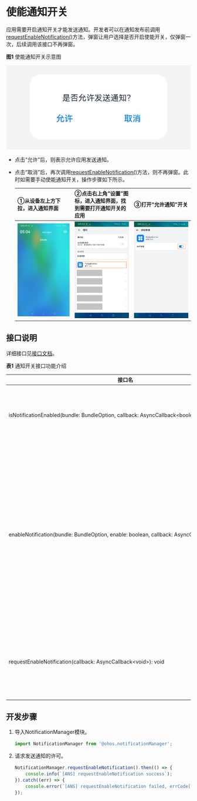 # 使能通知开关


应用需要开启通知开关才能发送通知。开发者可以在通知发布前调用[requestEnableNotification()](../reference/apis/js-apis-notification.md#notificationrequestenablenotification8)方法，弹窗让用户选择是否开启使能开关，仅弹窗一次，后续调用该接口不再弹窗。

  **图1** 使能通知开关示意图

![zh-cn_image_0000001416585590](figures/zh-cn_image_0000001416585590.png)


- 点击“允许”后，则表示允许应用发送通知。

- 点击“取消”后，再次调用[requestEnableNotification()](../reference/apis/js-apis-notification.md#notificationrequestenablenotification8)方法，则不再弹窗。此时如需要手动使能通知开关，操作步骤如下所示。
  
  | ①从设备左上方下拉，进入通知界面                              | ②点击右上角“设置”图标，进入通知界面，找到需要打开通知开关的应用 | ③打开“允许通知”开关                                          |
  | ------------------------------------------------------------ | ------------------------------------------------------------ | ------------------------------------------------------------ |
  | ![zh-cn_image_0000001417062434](figures/zh-cn_image_0000001417062434.png) | ![zh-cn_image_0000001466462297](figures/zh-cn_image_0000001466462297.png) | ![zh-cn_image_0000001466782025](figures/zh-cn_image_0000001466782025.png) |


## 接口说明

详细接口见[接口文档](../reference/apis/js-apis-notification.md#notificationrequestenablenotification8)。

**表1** 通知开关接口功能介绍

| **接口名** | **描述** |
| -------- | -------- |
| isNotificationEnabled(bundle:&nbsp;BundleOption,&nbsp;callback:&nbsp;AsyncCallback&lt;boolean&gt;):&nbsp;void | 查询通知开关。<br/>**说明：**<br/>仅支持系统应用调用。       |
| enableNotification(bundle:&nbsp;BundleOption,&nbsp;enable:&nbsp;boolean,&nbsp;callback:&nbsp;AsyncCallback&lt;void&gt;):&nbsp;void | 设置通知开关。例如在“设置&nbsp;&gt;&nbsp;应用和服务&nbsp;&gt;&nbsp;应用管理”，进入对应应用信息的“通知管理”中设置通知开关状态。<br/>**说明：**<br/>仅支持系统应用调用。 |
| requestEnableNotification(callback:&nbsp;AsyncCallback&lt;void&gt;):&nbsp;void | 请求发送通知的许可，第一次调用弹窗供用户选择允许或禁止。     |


## 开发步骤

1. 导入NotificationManager模块。

   ```ts
   import NotificationManager from '@ohos.notificationManager';
   ```

2. 请求发送通知的许可。

   ```ts
   NotificationManager.requestEnableNotification().then(() => {
       console.info(`[ANS] requestEnableNotification success`);
   }).catch((err) => {
       console.error(`[ANS] requestEnableNotification failed, errCode[${err}]`);
   });
   ```
